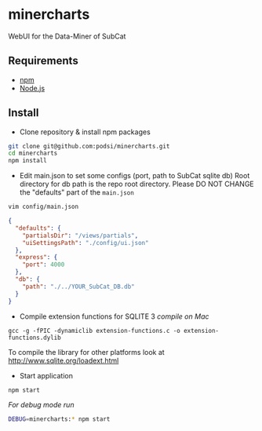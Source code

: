# minercharts
WebUI for the Data-Miner of SubCat

## Requirements
* [npm](https://www.npmjs.com/)
* [Node.js](http://nodejs.org/)

## Install
* Clone repository & install npm packages
```sh
git clone git@github.com:podsi/minercharts.git
cd minercharts
npm install
```

* Edit main.json to set some configs (port, path to SubCat sqlite db)
Root directory for db path is the repo root directory.
Please DO NOT CHANGE the "defaults" part of the `main.json`
```sh
vim config/main.json
```

```json
{
  "defaults": {
    "partialsDir": "/views/partials",
    "uiSettingsPath": "./config/ui.json"
  },
  "express": {
    "port": 4000
  },
  "db": {
    "path": "./../YOUR_SubCat_DB.db"
  }
}
```

* Compile extension functions for SQLITE 3
_compile on Mac_
```
gcc -g -fPIC -dynamiclib extension-functions.c -o extension-functions.dylib
```
To compile the library for other platforms look at http://www.sqlite.org/loadext.html

* Start application
```sh
npm start
```
_For debug mode run_
```sh
DEBUG=minercharts:* npm start
```
